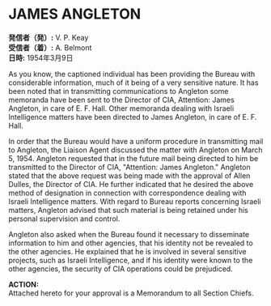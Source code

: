 # JAMES ANGLETON

**発信者（発）:** V. P. Keay  
**受信者（着）:** A. Belmont  
**日時:** 1954年3月9日  

As you know, the captioned individual has been providing the Bureau with considerable information, much of it being of a very sensitive nature. It has been noted that in transmitting communications to Angleton some memoranda have been sent to the Director of CIA, Attention: James Angleton, in care of E. F. Hall. Other memoranda dealing with Israeli Intelligence matters have been directed to James Angleton, in care of E. F. Hall.

In order that the Bureau would have a uniform procedure in transmitting mail to Angleton, the Liaison Agent discussed the matter with Angleton on March 5, 1954. Angleton requested that in the future mail being directed to him be transmitted to the Director of CIA, "Attention: James Angleton." Angleton stated that the above request was being made with the approval of Allen Dulles, the Director of CIA. He further indicated that he desired the above method of designation in connection with correspondence dealing with Israeli Intelligence matters. With regard to Bureau reports concerning Israeli matters, Angleton advised that such material is being retained under his personal supervision and control.

Angleton also asked when the Bureau found it necessary to disseminate information to him and other agencies, that his identity not be revealed to the other agencies. He explained that he is involved in several sensitive projects, such as Israeli Intelligence, and if his identity were known to the other agencies, the security of CIA operations could be prejudiced.

**ACTION:**  
Attached hereto for your approval is a Memorandum to all Section Chiefs.